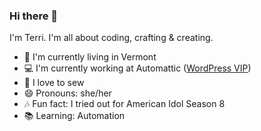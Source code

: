 ### Hi there 👋

I'm Terri. I'm all about coding, crafting & creating.

- 📍 I'm currently living in Vermont
- 💻 I'm currently working at Automattic ([WordPress VIP](https://www.linkedin.com/company/wordpressvip/))
- 🧵 I love to sew
- 😄 Pronouns: she/her
- 🎶 Fun fact: I tried out for American Idol Season 8
- 📚 Learning: Automation

<!-- Check the history; I may update with different fun facts in the future. -->
